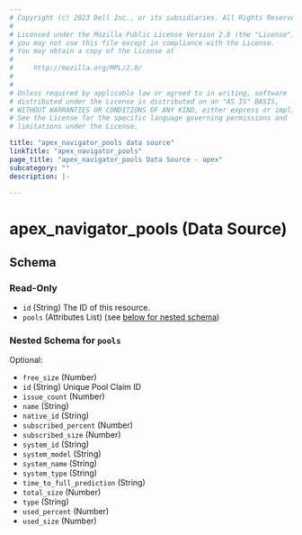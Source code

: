 ```yaml
---
# Copyright (c) 2023 Dell Inc., or its subsidiaries. All Rights Reserved.
# 
# Licensed under the Mozilla Public License Version 2.0 (the "License");
# you may not use this file except in compliance with the License.
# You may obtain a copy of the License at
# 
#     http://mozilla.org/MPL/2.0/
# 
# 
# Unless required by applicable law or agreed to in writing, software
# distributed under the License is distributed on an "AS IS" BASIS,
# WITHOUT WARRANTIES OR CONDITIONS OF ANY KIND, either express or implied.
# See the License for the specific language governing permissions and
# limitations under the License.

title: "apex_navigator_pools data source"
linkTitle: "apex_navigator_pools"
page_title: "apex_navigator_pools Data Source - apex"
subcategory: ""
description: |-
  
---
```


# apex_navigator_pools (Data Source)





<!-- schema generated by tfplugindocs -->
## Schema

### Read-Only

- `id` (String) The ID of this resource.
- `pools` (Attributes List) (see [below for nested schema](#nestedatt--pools))

<a id="nestedatt--pools"></a>
### Nested Schema for `pools`

Optional:

- `free_size` (Number)
- `id` (String) Unique Pool Claim ID
- `issue_count` (Number)
- `name` (String)
- `native_id` (String)
- `subscribed_percent` (Number)
- `subscribed_size` (Number)
- `system_id` (String)
- `system_model` (String)
- `system_name` (String)
- `system_type` (String)
- `time_to_full_prediction` (String)
- `total_size` (Number)
- `type` (String)
- `used_percent` (Number)
- `used_size` (Number)
